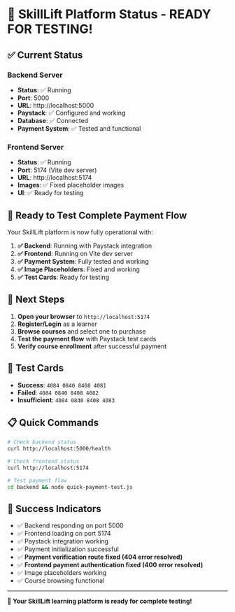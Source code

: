 # 🎉 **SkillLift Platform Status - READY FOR TESTING!**

## ✅ **Current Status**

### **Backend Server**
- **Status**: ✅ Running
- **Port**: 5000
- **URL**: http://localhost:5000
- **Paystack**: ✅ Configured and working
- **Database**: ✅ Connected
- **Payment System**: ✅ Tested and functional

### **Frontend Server**
- **Status**: ✅ Running
- **Port**: 5174 (Vite dev server)
- **URL**: http://localhost:5174
- **Images**: ✅ Fixed placeholder images
- **UI**: ✅ Ready for testing

## 🧪 **Ready to Test Complete Payment Flow**

Your SkillLift platform is now fully operational with:

1. **✅ Backend**: Running with Paystack integration
2. **✅ Frontend**: Running on Vite dev server
3. **✅ Payment System**: Fully tested and working
4. **✅ Image Placeholders**: Fixed and working
5. **✅ Test Cards**: Ready for testing

## 🎯 **Next Steps**

1. **Open your browser** to `http://localhost:5174`
2. **Register/Login** as a learner
3. **Browse courses** and select one to purchase
4. **Test the payment flow** with Paystack test cards
5. **Verify course enrollment** after successful payment

## 🧪 **Test Cards**

- **Success**: `4084 0840 8408 4081`
- **Failed**: `4084 0840 8408 4082`
- **Insufficient**: `4084 0840 8408 4083`

## 📋 **Quick Commands**

```bash
# Check backend status
curl http://localhost:5000/health

# Check frontend status
curl http://localhost:5174

# Test payment flow
cd backend && node quick-payment-test.js
```

## 🎉 **Success Indicators**

- ✅ Backend responding on port 5000
- ✅ Frontend loading on port 5174
- ✅ Paystack integration working
- ✅ Payment initialization successful
- ✅ **Payment verification route fixed (404 error resolved)**
- ✅ **Frontend payment authentication fixed (400 error resolved)**
- ✅ Image placeholders working
- ✅ Course browsing functional

---

**🎯 Your SkillLift learning platform is ready for complete testing!**
